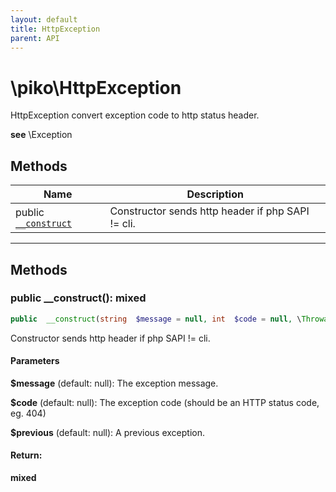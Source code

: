 ```yaml
---
layout: default
title: HttpException
parent: API
---
```




# \piko\HttpException

HttpException convert exception code to http status header.





**see**  \Exception






## Methods

| Name | Description |
|------|-------------|
| public [`__construct`](#method___construct) | Constructor sends http header if php SAPI != cli.  |


-----



## Methods




<a name="method___construct"></a>
### public __construct(): mixed

```php
public  __construct(string  $message = null, int  $code = null, \Throwable  $previous = null): mixed
```

Constructor sends http header if php SAPI != cli.



#### Parameters
**$message**  (default: null):
The exception message.

**$code**  (default: null):
The exception code (should be an HTTP status code, eg. 404)

**$previous**  (default: null):
A previous exception.






#### Return:
**mixed**



